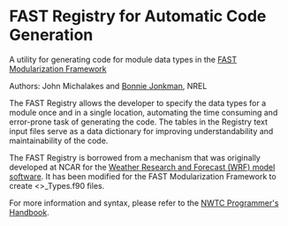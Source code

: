 # FAST Registry for Automatic Code Generation
A utility for generating code for module data types in the [FAST Modularization Framework](https://nwtc.nrel.gov/FAST-Developers "FAST Developers")

Authors: John Michalakes and [Bonnie Jonkman](mailto:bonnie.jonkman@nrel.gov), NREL

The FAST Registry allows the developer to specify the data types for a module once and in a single 
location, automating the time consuming and error-prone task of generating the code.  The tables 
in the Registry text input files serve as a data dictionary for improving understandability and maintainability of 
the code.

The FAST Registry is borrowed from a mechanism that was originally developed at NCAR for 
the [Weather Research and Forecast (WRF) model software](http://www.mmm.ucar.edu/wrf/WG2/software_2.0/registry_schaffer.pdf).
It has been modified for the FAST Modularization Framework to create <<ModuleName>>_Types.f90 files.


For more information and syntax, please refer to the [NWTC Programmer's Handbook](https://nwtc.nrel.gov/system/files/ProgrammingHandbook_Mod20130717.pdf).
